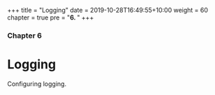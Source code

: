 +++
title = "Logging"
date = 2019-10-28T16:49:55+10:00
weight = 60
chapter = true
pre = "<b>6. </b>"
+++

### Chapter 6

# Logging

Configuring logging.

